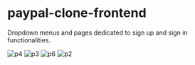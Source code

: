 # paypal-clone-frontend

Dropdown menus and pages dedicated to sign up and sign in functionalities.

![p4](https://github.com/atJrd-Jr/paypal-clone-frontend/assets/121316243/e2637362-e732-4ac6-8a29-d133af789b54)
![p3](https://github.com/atJrd-Jr/paypal-clone-frontend/assets/121316243/a0c01e12-b6c6-4767-adc3-661fb3fcd989)
![p6](https://github.com/atJrd-Jr/paypal-clone-frontend/assets/121316243/c4e4a768-69c1-4cb8-9e21-9250fcb924c9)
![p2](https://github.com/atJrd-Jr/paypal-clone-frontend/assets/121316243/9a616cc2-90c8-4cf7-85c3-a2e349e4ef19)

